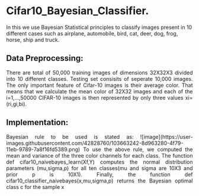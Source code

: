 # Cifar10_Bayesian_Classifier.
In this we use Bayesian Statistical principles to classify images present in 10  different cases such as airplane, automobile, bird, cat, deer, dog, frog, horse, ship and truck.

## Data Preprocessing:
<p align="justify">
There are total of 50,000 training images of dimensions 32X32X3 divided into 10 different classes. Testing set consisits of seperate 10,000 images. The only important feature of Cifar-10 images is their average color. That means that we calculate the mean color of 32X32 images and each of the i=1,...,50000 CIFAR-10 images is then represented by only three values xi=(ri,gi,bi).
</p>


## Implementation:
<p align="justify">
Bayesian rule to be used is stated as:
![image](https://user-images.githubusercontent.com/42828760/103663242-8d963280-4f79-11eb-9789-7a8f16fd5389.png)
To use the above rule, we computed the mean and variance of the three color channels for each class. The function def cifar10_naivebayes_learn(Xf,Y) computes the normal distribution parameters (mu,sigma,p) for all ten classes(mu and sigma are 10X3 and prior p is 10X1). Finally, the function def cifar10_classifier_naivebayes(x,mu,sigma,p) returns the Bayesian optimal class c for the sample x
</p>
